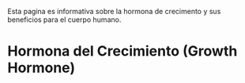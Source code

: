 Esta pagina es informativa sobre la hormona de crecimento y sus beneficios  para el cuerpo humano.

# Hormona del Crecimiento (Growth Hormone)

